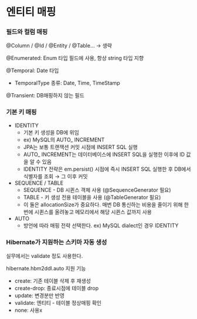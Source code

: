 # 엔티티 매핑

### 필드와 컬럼 매핑

@Column / @Id / @Entity / @Table… → 생략

@Enumerated: Enum 타입 필드에 사용, 항상 string 타입 지향

@Temporal: Date 타입

- TemporalType 종류: Date, Time, TimeStamp

@Transient: DB매핑하지 않는 필드

### 기본 키 매핑

- IDENTITY
  - 기본 키 생성을 DB에 위임
  - ex) MySQL의 AUTO\_ INCREMENT
  - JPA는 보통 트랜잭션 커밋 시점에 INSERT SQL 실행
  - AUTO\_ INCREMENT는 데이터베이스에 INSERT SQL을 실행한 이후에 ID 값을 알 수 있음
  - IDENTITY 전략은 em.persist() 시점에 즉시 INSERT SQL 실행한 후 DB에서 식별자를 조회 → 그 이후 커밋
- SEQUENCE / TABLE
  - SEQUENCE - DB 시퀸스 객체 사용 (@SequenceGenerator 필요)
  - TABLE - 키 생성 전용 테이블을 사용 (@TableGenerator 필요)
  - 이 둘은 allocationSize가 중요하다. 매번 DB 통신하는 비용을 줄이기 위해 한번에 시퀸스를 올려놓고 메모리에서 해당 시퀸스 값까지 사용
- AUTO
  - 방언에 따라 매핑 전략 선택한다. ex) MySQL dialect인 경우 IDENTITY

### Hibernate가 지원하는 스키마 자동 생성

실무에서는 validate 정도 사용한다.

hibernate.hbm2ddl.auto 지원 기능

- create: 기존 테이블 삭제 후 재생성
- create-drop: 종료시점에 테이블 drop
- update: 변경분만 반영
- validate: 엔티티 - 테이블 정상매핑 확인
- none: 사용x
